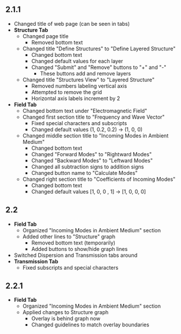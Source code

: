 ## **2.1.1**
 - Changed title of web page (can be seen in tabs)
 - **Structure Tab**
   - Changed page title
     - Removed bottom text
   - Changed title "Define Structures" to "Define Layered Structure"
     - Changed bottom text
     - Changed default values for each layer
     - Changed "Submit" and "Remove" buttons to "+" and "-"
	   - These buttons add and remove layers
   - Changed title "Structures View" to "Layered Structure"
     - Removed numbers labeling vertical axis
     - Attempted to remove the grid
     - Horizontal axis labels increment by 2
 - **Field Tab**
   - Changed bottom text under "Electromagnetic Field"
   - Changed first section title to "Frequency and Wave Vector"
     - Fixed special characters and subscripts
	 - Changed default values (1, 0.2, 0.2) -> (1, 0, 0)
   - Changed middle section title to "Incoming Modes in Ambient Medium"
     - Changed bottom text
	 - Changed "Forward Modes" to "Rightward Modes"
	 - Changed "Backward Modes" to "Leftward Modes"
	 - Changed all subtraction signs to addition signs
	 - Changed button name to "Calculate Modes"
   - Changed right section title to "Coefficients of Incoming Modes"
     - Changed bottom text
	 - Changed default values [1, 0, 0 , 1] -> [1, 0, 0, 0]

## **2.2**
 - **Field Tab**
   - Organized "Incoming Modes in Ambient Medium" section
   - Added other lines to "Structure" graph
     - Removed bottom text (temporarily)
	 - Added buttons to show/hide graph lines
  - Switched Dispersion and Transmission tabs around
  - **Transmission Tab**
    - Fixed subscripts and special characters
	
## **2.2.1**
 - **Field Tab**
   - Organized "Incoming Modes in Ambient Medium" section
   - Applied changes to Structure graph
     - Overlay is behind graph now
	 - Changed guidelines to match overlay boundaries
